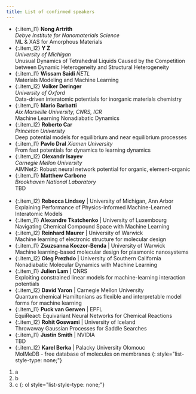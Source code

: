 ```yaml
---
title: List of confirmed speakers
---
```


<style type="text/css">
  .custom-list-style-type {
    list-style-type: square;
  }
  .item_l1 {
    font-size: 0.8em; 
    line-height: 150%; 
    border-radius: 0px; 
    padding: 4px;
    background-color: #6cc58d4d;
    margin-bottom: 3px;
    text-align: justify;
  }

  .item_l2 {
    font-size: 0.8em; 
    line-height: 150%; 
    border-radius: 0px; 
    padding: 4px;
    background-color: #e8dddc;
    margin-bottom: 3px;
  }

</style>

- {:.item_l1} **Nong Artrith**  
   *Debye Institute for Nanomaterials Science*  
   ML & XAS for Amorphous Materials
   <br> 
- {:.item_l2} **Y	Z**  
   *University of Michigan*  
   Unusual Dynamics of Tetrahedral Liquids Caused by the Competition between Dynamic Heterogeneity and Structural Heterogeneity
   <br>    
- {:.item_l1} **Wissam Saidi** 
   *NETL*  
   Materials Modeling and Machine Learning
   <br>
- {:.item_l2} **Volker Deringer**      
   *University of Oxford*     
   Data-driven interatomic potentials for inorganic materials chemistry
   <br>
- {:.item_l1} **Mario Barbatti**    
   *Aix Marseille University, CNRS, ICR*     
   Machine Learning Nonadiabatic Dynamics
   <br>
- {:.item_l2} **Roberto Car**   
  *Princeton University*  
   Deep potential models for equilibrium and near equilibrium processes
   <br>
- {:.item_l1} **Pavlo Dral** 
   *Xiamen University*     
   From fast potentials for dynamics to learning dynamics
   <br> 
- {:.item_l2} **Olexandr Isayev**   
   *Carnegie Mellon University*  
   AIMNet2: Robust neural network potential for organic, element-organic
   <br>
- {:.item_l1} **Matthew Carbone**   
   *Brookhaven National Laboratory*    
   TBD  
   <br>
- {:.item_l2} **Rebecca Lindsey** | University of Michigan, Ann Arbor  
    Explaining Performance of Physics-Informed Machine-Learned Interatomic Models
    <br>
- {:.item_l1} **Alexandre Tkatchenko** | University of Luxembourg  
    Navigating Chemical Compound Space with Machine Learning
    <br>
- {:.item_l2} **Reinhard Maurer** | University of Warwick  
    Machine learning of electronic structure for molecular design
    <br>
- {:.item_l1} **Zsuzsanna Koczor-Benda** | University of Warwick  
    Machine learning-based molecular design for plasmonic nanosystems
    <br>
- {:.item_l2} **Oleg Prezhdo** | University of Southern California  
    Nonadiabatic Molecular Dynamics with Machine Learning
    <br>
- {:.item_l1} **Julien Lam** | CNRS  
    Exploiting constrained linear models for machine-learning interaction potentials
    <br>
- {:.item_l2} **David Yaron** | Carnegie Mellon University  
    Quantum chemical Hamiltonians as flexible and interpretable model forms for machine learning
    <br>
- {:.item_l1} **Puck van Gerwen** | EPFL  
    EquiReact: Equivariant Neural Networks for Chemical Reactions
    <br>
- {:.item_l2} **Rohit Goswami** | University of Iceland  
    Throwaway Gaussian Processes for Saddle Searches
    <br>
- {:.item_l1} **Justin Smith** | NVIDIA  
    TBD
    <br>
- {:.item_l2} **Karel Berka** | Palacky University Olomouc  
    MolMeDB - free database of molecules on membranes
{: style="list-style-type: none;"}
<!-- {: style="font-size: 0.8em; line-height: 120%; border-radius: 10px; padding: 10px"} -->

<!-- {: style="font-size: 0.8em; line-height: 120%; border-radius: 10px; padding: 10px"} -->


1. a
2. b 
4. c 
{: ol style="list-style-type: none;"}


